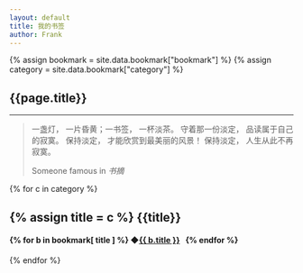 ```yaml
---
layout: default
title: 我的书签
author: Frank
---
```


{% assign bookmark = site.data.bookmark["bookmark"] %}
{% assign category = site.data.bookmark["category"] %}

## {{page.title}}
* * *

<blockquote>
    <p>一盏灯， 一片昏黄；一书签， 一杯淡茶。 守着那一份淡定， 品读属于自己的寂寞。 保持淡定， 才能欣赏到最美丽的风景！ 保持淡定， 人生从此不再寂寞。</p>
    <footer>Someone famous in
        <cite title="Source Title">书摘</cite>
    </footer>
</blockquote>


{% for c in category %}
<h2>
    {% assign title = c %} {{title}}
</h2>
<h4>
    {% for b in bookmark[ title ] %}
    ◆<a href="{{ b.url }} " target="_blank">{{ b.title }}</a>&nbsp;&nbsp;
    {% endfor %}
</h4>
{% endfor %}